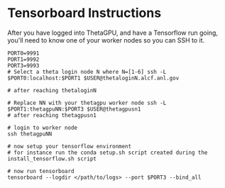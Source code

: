 # Tensorboard Instructions
After you have logged into ThetaGPU, and have a Tensorflow run going, you'll need to know one of your worker nodes so you can SSH to it.
```
PORT0=9991 
PORT1=9992 
PORT3=9993 
# Select a theta login node N where N=[1-6] ssh -L $PORT0:localhost:$PORT1 $USER@thetaloginN.alcf.anl.gov 

# after reaching thetaloginN 

# Replace NN with your thetagpu worker node ssh -L $PORT1:thetagpuNN:$PORT3 $USER@thetagpusn1 
# after reaching thetagpusn1 

# login to worker node 
ssh thetagpuNN 

# now setup your tensorflow environment 
# for instance run the conda setup.sh script created during the install_tensorflow.sh script 

# now run tensorboard 
tensorboard --logdir </path/to/logs> --port $PORT3 --bind_all
```


